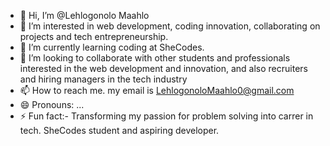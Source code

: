 - 👋 Hi, I’m @Lehlogonolo Maahlo
- 👀 I’m interested in web development, coding innovation, collaborating on projects and tech entrepreneurship.
- 🌱 I’m currently learning coding at SheCodes.
- 💞️ I’m looking to collaborate with other students and professionals interested in the web development and innovation, and also recruiters and hiring managers in the tech industry
- 📫 How to reach me. my email is LehlogonoloMaahlo0@gmail.com
- 😄 Pronouns: ...
- ⚡ Fun fact:- Transforming my passion for problem solving into carrer in tech. SheCodes student and aspiring developer.

<!---
Lehlogonolo123848/Lehlogonolo123848 is a ✨ special ✨ repository because its `README.md` (this file) appears on your GitHub profile.
You can click the Preview link to take a look at your changes.
--->
